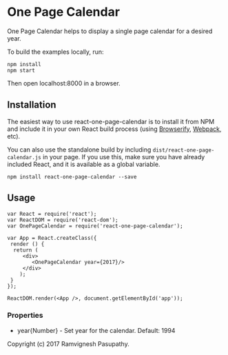 # One Page Calendar

One Page Calendar helps to display a single page calendar for a desired year.

<!-- ## Demo & Examples

Live demo: [RamvigneshPasupathy.github.io/react-one-page-calendar](http://RamvigneshPasupathy.github.io/react-one-page-calendar/) -->

To build the examples locally, run:

```
npm install
npm start
```
Then open localhost:8000 in a browser.

<!-- Then open [`localhost:8000`](http://localhost:8000) in a browser. -->


## Installation

The easiest way to use react-one-page-calendar is to install it from NPM and include it in your own React build process (using [Browserify](http://browserify.org), [Webpack](http://webpack.github.io/), etc).

You can also use the standalone build by including `dist/react-one-page-calendar.js` in your page. If you use this, make sure you have already included React, and it is available as a global variable.

```
npm install react-one-page-calendar --save
```


## Usage

```
var React = require('react');
var ReactDOM = require('react-dom');
var OnePageCalendar = require('react-one-page-calendar');

var App = React.createClass({
 render () {
  return (
	 <div>
		<OnePageCalendar year={2017}/>
	 </div>
	);
 }
});

ReactDOM.render(<App />, document.getElementById('app'));
```

### Properties

* year{Number} - Set year for the calendar. Default: 1994

<!-- ### Notes

__ADDITIONAL USAGE NOTES__ -->

<!--
## Development (`src`, `lib` and the build process)

**NOTE:** The source code for the component is in `src`. A transpiled CommonJS version (generated with Babel) is available in `lib` for use with node.js, browserify and webpack. A UMD bundle is also built to `dist`, which can be included without the need for any build system.

To build, watch and serve the examples (which will also watch the component source), run `npm start`. If you just want to watch changes to `src` and rebuild `lib`, run `npm run watch` (this is useful if you are working with `npm link`). -->

<!-- ## License

__PUT LICENSE HERE__ -->


Copyright (c) 2017 Ramvignesh Pasupathy.
